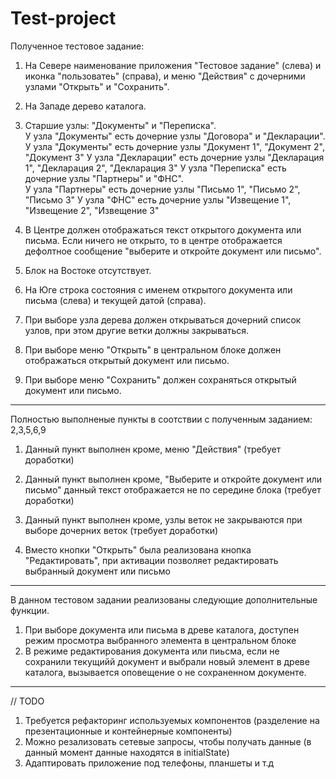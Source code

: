 # Test-project
Полученное тестовое задание:
1) На Севере наименование приложения "Тестовое задание" (слева) и иконка "пользоватеь" (справа), и меню "Действия" с дочерними узлами "Открыть" и "Сохранить". 
2) На Западе дерево каталога.  
3) Старшие узлы: "Документы" и "Переписка".  
  У узла "Документы" есть дочерние узлы "Договора" и "Декларации".  
  У узла "Документы" есть дочерние узлы "Документ 1", "Документ 2", "Документ 3" 
  У узла "Декларации" есть дочерние узлы "Декларация 1", "Декларация 2", "Декларация 3" 
  У узла "Переписка" есть дочерние узлы "Партнеры" и "ФНС".  
  У узла "Партнеры" есть дочерние узлы "Письмо 1", "Письмо 2", "Письмо 3" 
  У узла "ФНС" есть дочерние узлы "Извещение 1", "Извещение 2", "Извещение 3" 
    
4) В Центре должен отображаться текст открытого документа или письма. Если ничего не открыто, то в центре отображается дефолтное сообщение "выберите и откройте документ или письмо". 
5) Блок на Востоке отсутствует. 
6) На Юге строка состояния с именем открытого документа или письма (слева) и текущей датой (справа).   
7) При выборе узла дерева должен открываться дочерний список узлов, при этом другие ветки должны закрываться. 
8) При выборе меню "Открыть" в центральном блоке должен отображаться открытый документ или письмо. 
9) При выборе меню "Сохранить" должен сохраняться открытый документ или письмо.
___________________________________________________________________________________________
Полностью выполненые пункты в соотствии с полученным заданием: 
2,3,5,6,9

1) Данный пункт выполнен кроме, меню "Действия" (требует доработки)

4) Данный пункт выполнен кроме, "Выберите и откройте документ или письмо" данный текст отображается не по середине блока (требует доработки) 

7) Данный пункт выполнен кроме, узлы веток не закрываются при выборе дочерних веток (требует доработки)

8) Вместо кнопки "Открыть" была реализована кнопка "Редактировать", при активации позволяет редактировать выбранный документ или письмо

___________________________________________________________________________________________

В данном тестовом задании реализованы следующие дополнительные функции.

1) При выборе документа или письма в древе каталога, доступен режим просмотра выбранного элемента в центральном блоке
2) В режиме редактирования документа или пиьсма, если не сохранили текущийй документ и выбрали новый элемент в древе каталога, вызывается оповещение о не сохраненном документе.
___________________________________________________________________________________________

// TODO

1) Требуется рефакторинг используемых компонентов (разделение на презентационные и контейнерные компоненты)
2) Можно резализовать сетевые запросы, чтобы получать данные (в данный момент данные находятся в initialState)
3) Адаптировать приложение под телефоны, планшеты и т.д
